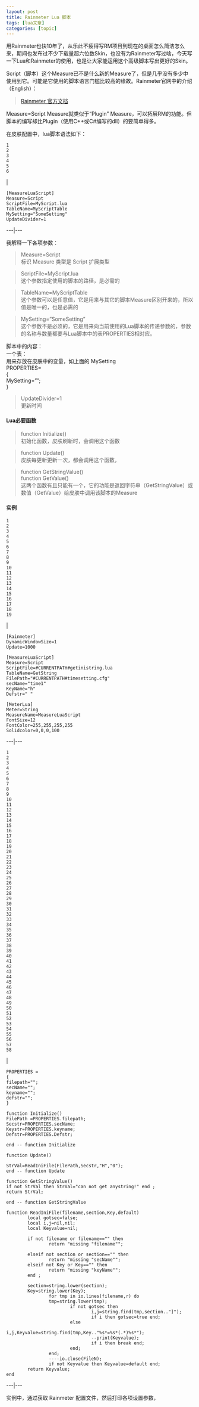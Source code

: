 ```yaml
---
layout: post
title: Rainmeter Lua 脚本 
tags: [lua文章]
categories: [topic]
---
```

用Rainmeter也快10年了，从乐此不疲得写RM项目到现在的桌面怎么简洁怎么来，期间也发布过不少下载量超六位数Skin，也没有为Rainmeter写过啥，今天写一下Lua和Rainmeter的使用，也是让大家能运用这个高级脚本写出更好的Skin。

Script（脚本）这个Measure已不是什么新的Measure了，但是几乎没有多少中使用到它。可能是它使用的脚本语言门槛比较高的缘故。Rainmeter官网中的介绍（English）：

> [Rainmeter 官方文档](http://rainmeter.net/RainCMS/?q=LuaForRainmeter)

Measure=Script Measure就类似于“Plugin”
Measure，可以拓展RM的功能。但脚本的编写却比Plugin（使用C++或C#编写的dll）的要简单得多。

在皮肤配置中，lua脚本语法如下：

    
    
    1  
    2  
    3  
    4  
    5  
    6  
    

|

    
    
    [MeasureLuaScript]  
    Measure=Script            
    ScriptFile=MyScript.lua  
    TableName=MyScriptTable   
    MySetting="SomeSetting"   
    UpdateDivider=1  
      
  
---|---  
  
我解释一下各项参数：

> Measure=Script  
> 标识 Measure 类型是 Script 扩展类型

> ScriptFile=MyScript.lua  
> 这个参数指定使用的脚本的路径，是必需的

> TableName=MyScriptTable  
> 这个参数可以是任意值，它是用来与其它的脚本Measure区别开来的，所以值是唯一的，也是必需的

> MySetting=”SomeSetting”  
> 这个参数不是必须的，它是用来向当前使用的Lua脚本的传递参数的，参数的名称与数量都要与Lua脚本中的表PROPERTIES相对应。

脚本中的内容：  
一个表：  
用来存放在皮肤中的变量，如上面的 MySetting  
PROPERTIES=  
{  
MySetting=””;  
}

> UpdateDivider=1  
> 更新时间

#### Lua必要函数

> function Initialize()  
> 初始化函数，皮肤刷新时，会调用这个函数

> function Update()  
> 皮肤每更新更新一次，都会调用这个函数，

> function GetStringValue()  
> function GetValue()  
> 这两个函数有且只能有一个，它的功能是返回字符串（GetStringValue）或数值（GetValue）给皮肤中调用该脚本的Measure

#### 实例

    
    
    1  
    2  
    3  
    4  
    5  
    6  
    7  
    8  
    9  
    10  
    11  
    12  
    13  
    14  
    15  
    16  
    17  
    18  
    19  
    

|

    
    
    [Rainmeter]   
    DynamicWindowSize=1   
    Update=1000   
      
    [MeasureLuaScript]   
    Measure=Script   
    ScriptFile=#CURRENTPATH#getinistring.lua  
    TableName=GetString  
    FilePath="#CURRENTPATH#timesetting.cfg"  
    secName="time1"  
    KeyName="h"  
    Defstr=" "  
      
    [MeterLua]   
    Meter=String   
    MeasureName=MeasureLuaScript   
    FontSize=12   
    FontColor=255,255,255,255  
    Solidcolor=0,0,0,100  
      
  
---|---  
      
    
    1  
    2  
    3  
    4  
    5  
    6  
    7  
    8  
    9  
    10  
    11  
    12  
    13  
    14  
    15  
    16  
    17  
    18  
    19  
    20  
    21  
    22  
    23  
    24  
    25  
    26  
    27  
    28  
    29  
    30  
    31  
    32  
    33  
    34  
    35  
    36  
    37  
    38  
    39  
    40  
    41  
    42  
    43  
    44  
    45  
    46  
    47  
    48  
    49  
    50  
    51  
    52  
    53  
    54  
    55  
    56  
    57  
    58  
    

|

    
    
    PROPERTIES =  
    {  
    filepath="";  
    secName="";  
    keyname="";  
    defstr="";  
    }  
      
    function Initialize()  
    FilePath =PROPERTIES.filepath;  
    Secstr=PROPERTIES.secName;  
    Keystr=PROPERTIES.keyname;  
    Defstr=PROPERTIES.Defstr;  
      
    end -- function Initialize  
      
    function Update()  
      
    StrVal=ReadIniFile(FilePath,Secstr,"H","0");  
    end -- function Update  
      
    function GetStringValue()  
    if not StrVal then StrVal="can not get anystring!" end ;  
    return StrVal;  
      
    end -- function GetStringValue  
      
    function ReadIniFile(filename,section,Key,default)  
            local gotsec=false;  
            local i,j=nil,nil;  
            local Keyvalue=nil;  
      
            if not filename or filename=="" then  
                    return "missing "filename"";  
      
            elseif not section or section=="" then  
                    return "missing "secName"";  
            elseif not Key or Key=="" then  
                    return "missing "keyName"";  
            end ;  
      
            section=string.lower(section);  
            Key=string.lower(Key);  
                    for tmp in io.lines(filename,r) do  
                    tmp=string.lower(tmp);  
                            if not gotsec then  
                                    i,j=string.find(tmp,section.."]");  
                                    if i then gotsec=true end;  
                            else  
                                    i,j,Keyvalue=string.find(tmp,Key.."%s*=%s*(.*)%s*");  
                                    --print(Keyvalue);  
                                    if i then break end;  
                            end;  
                    end;  
                    ----io.close(FileN);  
                    if not Keyvalue then Keyvalue=default end;  
            return Keyvalue;  
    end  
      
  
---|---  
  
实例中，通过获取 Rainmeter 配置文件，然后打印各项设置参数，